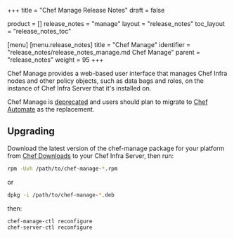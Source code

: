 +++
title = "Chef Manage Release Notes"
draft = false


product = []
release_notes = "manage"
layout = "release_notes"
toc_layout = "release_notes_toc"

[menu]
  [menu.release_notes]
    title = "Chef Manage"
    identifier = "release_notes/release_notes_manage.md Chef Manage"
    parent = "release_notes"
    weight = 95
+++

Chef Manage provides a web-based user interface that manages Chef Infra nodes and other policy objects, such as data bags and roles, on the instance of Chef Infra Server that it's installed on.

Chef Manage is [deprecated](/versions/#deprecated) and users should plan to migrate to [Chef Automate](/automate/) as the replacement.

## Upgrading

Download the latest version of the chef-manage package for your platform from [Chef Downloads](https://www.chef.io/downloads) to your Chef Infra Server, then run:

```bash
rpm -Uvh /path/to/chef-manage-*.rpm
```

or

```bash
dpkg -i /path/to/chef-manage-*.deb
```

then:

```bash
chef-manage-ctl reconfigure
chef-server-ctl reconfigure
```
